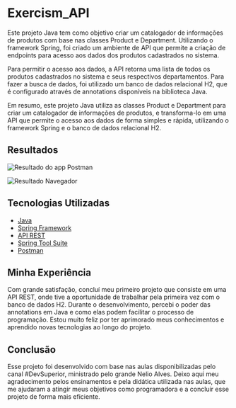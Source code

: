 
# Exercism_API

Este projeto Java tem como objetivo criar um catalogador de informações de produtos com base nas classes Product e Department. Utilizando o framework Spring, foi criado um ambiente de API que permite a criação de endpoints para acesso aos dados dos produtos cadastrados no sistema.

Para permitir o acesso aos dados, a API retorna uma lista de todos os produtos cadastrados no sistema e seus respectivos departamentos. Para fazer a busca de dados, foi utilizado um banco de dados relacional H2, que é configurado através de annotations disponíveis na biblioteca Java.

Em resumo, este projeto Java utiliza as classes Product e Department para criar um catalogador de informações de produtos, e transforma-lo em uma API que permite o acesso aos dados de forma simples e rápida, utilizando o framework Spring e o banco de dados relacional H2.

## Resultados
![Resultado do app Postman](https://user-images.githubusercontent.com/99758926/236949653-6f308c25-cb06-4850-afeb-d5594ffaf71f.png)
  
![Resultado Navegador](https://user-images.githubusercontent.com/99758926/236949732-b659a99a-1cae-49e9-ba66-09ab95101819.png)

## Tecnologias Utilizadas
* [Java](#Java)
* [Spring Framework](#spring)
* [API REST](#api)
* [Spring Tool Suite](#STS)
* [Postman](#Postman)

## Minha Experiência
Com grande satisfação, concluí meu primeiro projeto que consiste em uma API REST, onde tive a oportunidade de trabalhar pela primeira vez com o banco de dados H2. Durante o desenvolvimento, percebi o poder das annotations em Java e como elas podem facilitar o processo de programação. Estou muito feliz por ter aprimorado meus conhecimentos e aprendido novas tecnologias ao longo do projeto.

## Conclusão
Esse projeto foi desenvolvido com base nas aulas disponibilizadas pelo canal #DevSuperior, ministrado pelo grande Nelio Alves. Deixo aqui meu agradecimento pelos ensinamentos e pela didática utilizada nas aulas, que me ajudaram a atingir meus objetivos como programadora e a concluir esse projeto de forma mais eficiente.
